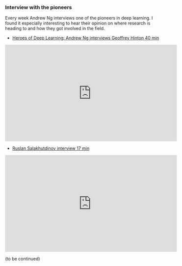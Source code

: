 ### Interview with the pioneers
Every week Andrew Ng interviews one of the pioneers in deep learning. I found it especially interesting to hear their opinion on where research is heading to and how they got involved in the field. 

- [Heroes of Deep Learning: Andrew Ng interviews Geoffrey  Hinton 40 min](https://www.youtube.com/watch?v=-eyhCTvrEtE)
<iframe width="560" height="315" src="https://www.youtube.com/embed/-eyhCTvrEtE?rel=0" frameborder="0" allow="autoplay; encrypted-media" allowfullscreen></iframe>

- [Ruslan Salakhutdinov interview 17 min](https://www.youtube.com/watch?v=hP7edR9Kp74)
<iframe width="560" height="315" src="https://www.youtube.com/embed/hP7edR9Kp74?rel=0&amp;showinfo=0" frameborder="0" allow="autoplay; encrypted-media" allowfullscreen></iframe>

(to be continued)
